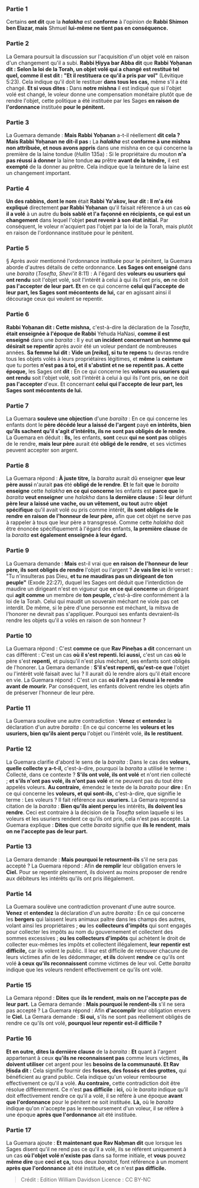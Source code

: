 
### Partie 1
Certains <b>ont dit</b> que la <b><i>halakha</i></b> est <b>conforme</b> à l'opinion de <b>Rabbi Shimon ben Elazar, mais</b> Shmuel <b>lui-même ne tient pas en conséquence.</b>

### Partie 2
La Gemara poursuit la discussion sur l'acquisition d'un objet volé en raison d'un changement qu'il a subi. <b>Rabbi Ḥiyya bar Abba dit</b> que <b>Rabbi Yoḥanan dit : Selon la loi de la Torah, un objet volé qui a changé est restitué tel quel, comme il est dit : "Et il restituera ce qu'il a pris par vol"</b> (Lévitique 5:23). Cela indique qu'il doit le restituer <b>dans tous les cas,</b> même s'il a été changé. <b>Et si vous dites : </b> Dans <b>notre mishna</b> il est indiqué que si l'objet volé est changé, le voleur donne une compensation monétaire plutôt que de rendre l'objet, cette politique a été instituée par les Sages <b>en raison de l'ordonnance</b> instituée <b>pour le pénitent.</b>

### Partie 3
La Guemara demande : <b>Mais Rabbi Yoḥanan</b> a-t-il réellement <b>dit cela ? Mais Rabbi Yoḥanan ne dit-il pas :</b> La <b><i>halakha</i></b> est <b>conforme à une mishna non attribuée, et nous avons appris</b> dans une mishna en ce qui concerne la première de la laine tondue (<i>Ḥullin</i> 135a) : Si le propriétaire du mouton <b>n'a pas réussi à donner</b> la laine tondue <b>au</b> prêtre <b>avant de la teindre,</b> il est <b>exempté</b> de la donner au prêtre. Cela indique que la teinture de la laine est un changement important.

### Partie 4
<b>Un des rabbins, dont le nom</b> était <b>Rabbi Ya'akov, leur dit : Il m'a été expliqué</b> directement <b>par Rabbi Yoḥanan</b> qu'il faisait référence à un cas <b>où il a volé</b> à un autre du <b>bois sablé et l'a façonné en récipients, ce qui est un changement</b> dans lequel l'objet <b>peut revenir à son état initial.</b> Par conséquent, le voleur n'acquiert pas l'objet par la loi de la Torah, mais plutôt en raison de l'ordonnance instituée pour le pénitent.

### Partie 5
§ Après avoir mentionné l'ordonnance instituée pour le pénitent, la Guemara aborde d'autres détails de cette ordonnance. <b>Les Sages ont enseigné</b> dans une <i>baraita</i> (<i>Tosefta</i>, <i>Shevi'it</i> 8:11) : A l'égard des <b>voleurs ou usuriers qui ont rendu</b> soit l'objet volé, soit l'intérêt à celui à qui ils l'ont pris, <b>on</b> ne doit <b>pas l'accepter</b> <b>de leur part. Et</b> en ce qui concerne <b>celui qui l'accepte</b> <b>de leur part, les Sages sont mécontents de lui,</b> car en agissant ainsi il décourage ceux qui veulent se repentir.

### Partie 6
<b>Rabbi Yoḥanan dit : Cette mishna,</b> c'est-à-dire la déclaration de la <i>Tosefta</i>, <b>était enseignée à l'époque de Rabbi</b> Yehuda HaNasi, <b>comme il est enseigné</b> dans une <i>baraita</i> : Il y eut <b>un incident concernant un homme qui désirait se repentir</b> après avoir été un voleur pendant de nombreuses années. <b>Sa femme lui dit : Vide un [<i>reika</i>], si tu te repens</b> tu devras rendre tous les objets volés à leurs propriétaires légitimes, et <b>même</b> la <b>ceinture</b> que tu portes <b>n'est pas à toi, et il s'abstint et ne se repentit pas. A cette époque,</b> les Sages ont <b>dit :</b> En ce qui concerne les <b>voleurs ou usuriers qui ont rendu</b> soit l'objet volé, soit l'intérêt à celui à qui ils l'ont pris, <b>on</b> ne doit <b>pas l'accepter</b> d'eux. Et</b> concernant <b>celui qui l'accepte</b> <b>de leur part, les Sages sont mécontents de lui.</b>

### Partie 7
La Guemara <b>souleve une objection</b> d'une <i>baraïta</i> : En ce qui concerne les enfants dont le <b>père décédé leur a laissé de l'argent</b> payé <b>en intérêts, bien qu'ils sachent qu'il s'agit d'intérêts, ils ne sont pas obligés de le rendre</b>. La Guemara en déduit : <b>Ils,</b> les enfants, <b>sont</b> ceux <b>qui ne sont pas</b> obligés de le rendre, <b>mais leur père</b> aurait été <b>obligé de le rendre</b>, et ses victimes peuvent accepter son argent.

### Partie 8
La Guemara répond : <b>À juste titre,</b> la <i>baraita</i> aurait dû enseigner <b>que leur père aussi</b> n'aurait <b>pas</b> été <b>obligé de le rendre</b>. <b>Et</b> le fait <b>que</b> le <i>baraita</i> <b>enseigne</b> cette <i>halakha</i> <b>en ce qui concerne</b> les enfants est <b>parce que</b> le <i>baraita</i> <b>veut enseigner</b> une <i>halakha</i> dans <b>la dernière clause : </b> Si <b>leur</b> défunt <b>père leur a laissé une vache, ou un vêtement, ou tout</b> autre <b>objet spécifique</b> qu'il avait volé ou pris comme intérêt, <b>ils sont obligés de le rendre</b> <b>en raison de l'honneur de leur père,</b> afin que cet objet ne serve pas à rappeler à tous que leur père a transgressé. Comme cette <i>halakha</i> doit être énoncée spécifiquement à l'égard des enfants, <b>la première clause</b> de la <i>baraita</i> <b>est également enseignée à leur égard.</b>

### Partie 9
La Guemara demande : <b>Mais</b> est-il vrai que <b>en raison de l'honneur de leur père, ils sont obligés de rendre</b> l'objet ou l'argent ? <b>Je vais lire ici</b> le verset : "Tu n'insulteras pas Dieu, <b>et tu ne maudiras pas un dirigeant de ton peuple"</b> (Exode 22:27), duquel les Sages ont déduit que l'interdiction de maudire un dirigeant n'est en vigueur que <b>en ce qui concerne</b> un dirigeant qui <b>agit comme</b> un membre de <b>ton peuple,</b> c'est-à-dire conformément à la loi de la Torah. Celui qui maudit un souverain méchant ne viole pas cet interdit. De même, si le père d'une personne est méchant, la mitsva de l'honorer ne devrait pas s'appliquer. Pourquoi ses enfants devraient-ils rendre les objets qu'il a volés en raison de son honneur ?

### Partie 10
La Guemara répond : C'est <b>comme ce</b> que <b>Rav Pineḥas a dit</b> concernant un cas différent : C'est un cas <b>où il s'est repenti. Ici aussi,</b> c'est un cas <b>où</b> le père s'est <b>repenti,</b> et puisqu'il n'est plus méchant, ses enfants sont obligés de l'honorer. La Gemara demande : <b>S'il s'est repenti, qu'est-ce que</b> l'objet ou l'intérêt volé</b> faisait avec lui ? Il aurait dû le rendre</b> alors qu'il était encore en vie. La Guemara répond : C'est un cas <b>où il n'a pas réussi à le rendre avant de mourir.</b> Par conséquent, les enfants doivent rendre les objets afin de préserver l'honneur de leur père.

### Partie 11
La Guemara soulève une autre contradiction : <b>Venez</b> et <b>entendez</b> la déclaration d'un autre <i>baraita</i> : En ce qui concerne les <b>voleurs et les usuriers, bien qu'ils aient perçu</b> l'objet ou l'intérêt volé, <b>ils le restituent</b>.

### Partie 12
La Guemara clarifie d'abord le sens de la <i>baraita</i> : Dans le cas des <b>voleurs, quelle collecte y a-t-il,</b> c'est-à-dire, pourquoi la <i>baraita</i> a utilisé le terme : Collecté, dans ce contexte ? <b>S'ils ont volé, ils ont volé</b> et n'ont rien collecté ; <b>et s'ils n'ont pas volé, ils n'ont pas volé</b> et ne peuvent pas du tout être appelés voleurs. <b>Au contraire,</b> émendez le texte de la <i>baraita</i> pour <b>dire :</b> En ce qui concerne les <b>voleurs, et qui sont-ils,</b> c'est-à-dire, que signifie le terme : Les voleurs ? Il fait référence aux <b>usuriers.</b> La Gemara reprend sa citation de la <i>baraita</i> : <b>Bien qu'ils aient perçu</b> les intérêts, <b>ils doivent les rendre</b>. Ceci est contraire à la décision de la <i>Tosefta</i> selon laquelle si les voleurs et les usuriers rendent ce qu'ils ont pris, cela n'est pas accepté. La Guemara explique : <b>Dites</b> que cette <i>baraita</i> signifie que <b>ils le rendent</b>, <b>mais on ne l'accepte pas</b> <b>de leur part.</b>

### Partie 13
La Gemara demande : <b>Mais pourquoi le retournent-ils</b> s'il ne sera pas accepté ? La Guemara répond : Afin <b>de remplir</b> leur obligation envers le <b>Ciel.</b> Pour se repentir pleinement, ils doivent au moins proposer de rendre aux débiteurs les intérêts qu'ils ont pris illégalement.

### Partie 14
La Guemara soulève une contradiction provenant d'une autre source. <b>Venez</b> et <b>entendez</b> la déclaration d'un autre <i>baraita</i> : En ce qui concerne les <b>bergers</b> qui laissent leurs animaux paître dans les champs des autres, volant ainsi les propriétaires ; <b>ou</b> les <b>collecteurs d'impôts</b> qui sont engagés pour collecter les impôts au nom du gouvernement et collectent des sommes excessives ; <b>ou les collecteurs d'impôts</b> qui achètent le droit de collecter eux-mêmes les impôts et collectent illégalement, <b>leur repentir est difficile,</b> car ils volent le public. Il leur est difficile de retrouver chacune de leurs victimes afin de les dédommager, <b>et ils</b> doivent <b>rendre</b> ce qu'ils ont volé <b>à ceux qu'ils reconnaissent</b> comme victimes de leur vol. Cette <i>baraita</i> indique que les voleurs rendent effectivement ce qu'ils ont volé.

### Partie 15
La Gemara répond : <b>Dites</b> que <b>ils le rendent</b>, <b>mais on ne l'accepte pas</b> <b>de leur part.</b> La Gemara demande : <b>Mais pourquoi le rendent-ils</b> s'il ne sera pas accepté ? La Guemara répond : Afin <b>d'accomplir</b> leur obligation envers le <b>Ciel.</b> La Gemara demande : <b>Si oui,</b> s'ils ne sont pas réellement obligés de rendre ce qu'ils ont volé, <b>pourquoi leur repentir est-il difficile ?</b>

### Partie 16
<b>Et en outre, dites la dernière clause</b> de la <i>baraita</i> : <b>Et</b> quant à l'argent appartenant à ceux <b>qu'ils ne reconnaissent pas</b> comme leurs victimes, <b>ils doivent utiliser</b> cet argent pour les <b>besoins de la communauté. Et Rav Ḥisda dit :</b> Cela signifie fournir des <b>fosses, des fossés et des grottes,</b> qui bénéficient au grand public. Cela indique qu'un voleur rembourse effectivement ce qu'il a volé. <b>Au contraire,</b> cette contradiction doit être résolue différemment. Ce n'est <b>pas difficile : ici,</b> où le <i>baraita</i> indique qu'il doit effectivement rendre ce qu'il a volé, il se réfère à une époque <b>avant que l'ordonnance</b> pour le pénitent ne soit instituée. <b>Là,</b> où le <i>baraita</i> indique qu'on n'accepte pas le remboursement d'un voleur, il se réfère à une époque <b>après que l'ordonnance</b> ait été instituée.

### Partie 17
La Guemara ajoute : <b>Et maintenant que Rav Naḥman dit</b> que lorsque les Sages disent qu'il ne rend pas ce qu'il a volé, ils se réfèrent uniquement à un cas <b>où l'objet volé n'existe pas</b> dans sa forme initiale, et <b>vous</b> pouvez <b>même dire</b> que <b>ceci et ça,</b> tous deux <i>baraitot</i>, font référence à un moment <b>après que l'ordonnance</b> ait été instituée, <b>et</b> ce n'est <b>pas difficile. </b>

>Crédit : Edition William Davidson
>Licence : CC BY-NC